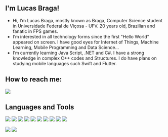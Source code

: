 ## I'm Lucas Braga!
- Hi, I’m Lucas Braga, mostly known as Braga, Computer Science student in Universidade Federal de Viçosa - UFV. 20 years old, Brazilian and fanatic in FPS games.
-  I’m interested in all technology forms since the first "Hello World" appeared on screen. I have good eyes for Internet of Things, Machine Learning, Mobile Programming and Data Science...
- I’m currently learning Java Script, .NET and C#. I have a strong knowledge in complex C++ codes and Structures. I do have plans on studying mobile languages such Swift and Flutter.
## How to reach me:
<img src = "https://img.shields.io/badge/-LinkedIn-blue?style=flat-square&logo=Linkedin&logoColor=white&link=https://www.linkedin.com/in/lucas-braga-00677b209/"> 

## Languages and Tools
<img src= "https://img.shields.io/badge/C%2B%2B-00599C?style=for-the-badge&logo=c%2B%2B&logoColor=white"> <img src= "https://img.shields.io/badge/JavaScript-323330?style=for-the-badge&logo=javascript&logoColor=F7DF1E"> <img src= "https://img.shields.io/badge/C%23-239120?style=for-the-badge&logo=c-sharp&logoColor=white"> <img src= "https://img.shields.io/badge/MySQL-00000F?style=for-the-badge&logo=mysql&logoColor=white"> <img src= "https://img.shields.io/badge/.NET-512BD4?style=for-the-badge&logo=dotnet&logoColor=white"> <img src= "https://img.shields.io/badge/Azure_DevOps-0078D7?style=for-the-badge&logo=azure-devops&logoColor=white"> <img src= "https://img.shields.io/badge/Linux-FCC624?style=for-the-badge&logo=linux&logoColor=black"> <img src= "https://img.shields.io/badge/Visual_Studio-5C2D91?style=for-the-badge&logo=visual%20studio&logoColor=white"> <img src= "https://img.shields.io/badge/Visual_Studio_Code-0078D4?style=for-the-badge&logo=visual%20studio%20code&logoColor=white"> <img src= "https://img.shields.io/badge/Trello-0052CC?style=for-the-badge&logo=trello&logoColor=white">


<img src = "https://github-readme-stats.vercel.app/api/top-langs/?username=bragalucas1"> <img src = "https://github-readme-stats.vercel.app/api?username=bragalucas1">

<!---
bragalucas1/bragalucas1 is a ✨ special ✨ repository because its `README.md` (this file) appears on your GitHub profile.
You can click the Preview link to take a look at your changes.
--->
